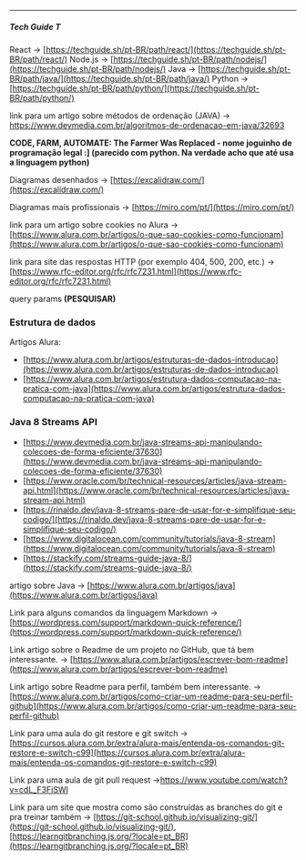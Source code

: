 ___
##### Tech Guide T

React → [https://techguide.sh/pt-BR/path/react/](https://techguide.sh/pt-BR/path/react/)
Node.js → [https://techguide.sh/pt-BR/path/nodejs/](https://techguide.sh/pt-BR/path/nodejs/)
Java → [https://techguide.sh/pt-BR/path/java/](https://techguide.sh/pt-BR/path/java/)
Python → [https://techguide.sh/pt-BR/path/python/](https://techguide.sh/pt-BR/path/python/)

link para um artigo sobre métodos de ordenação (JAVA) → https://www.devmedia.com.br/algoritmos-de-ordenacao-em-java/32693

**CODE, FARM, AUTOMATE: The Farmer Was Replaced - nome joguinho de programação legal :] (parecido com python. Na verdade acho que até usa a linguagem python)**

Diagramas desenhados → [https://excalidraw.com/](https://excalidraw.com/)

Diagramas mais profissionais → [https://miro.com/pt/](https://miro.com/pt/)

link para um artigo sobre cookies no Alura → [https://www.alura.com.br/artigos/o-que-sao-cookies-como-funcionam](https://www.alura.com.br/artigos/o-que-sao-cookies-como-funcionam)

link para site das respostas HTTP (por exemplo 404, 500, 200, etc.) → [https://www.rfc-editor.org/rfc/rfc7231.html](https://www.rfc-editor.org/rfc/rfc7231.html)

query params **(PESQUISAR)**

### Estrutura de dados

Artigos Alura:

- [https://www.alura.com.br/artigos/estruturas-de-dados-introducao](https://www.alura.com.br/artigos/estruturas-de-dados-introducao)
- [https://www.alura.com.br/artigos/estrutura-dados-computacao-na-pratica-com-java](https://www.alura.com.br/artigos/estrutura-dados-computacao-na-pratica-com-java)

### Java 8 Streams API

- [https://www.devmedia.com.br/java-streams-api-manipulando-colecoes-de-forma-eficiente/37630](https://www.devmedia.com.br/java-streams-api-manipulando-colecoes-de-forma-eficiente/37630)
- [https://www.oracle.com/br/technical-resources/articles/java-stream-api.html](https://www.oracle.com/br/technical-resources/articles/java-stream-api.html)
- [https://rinaldo.dev/java-8-streams-pare-de-usar-for-e-simplifique-seu-codigo/](https://rinaldo.dev/java-8-streams-pare-de-usar-for-e-simplifique-seu-codigo/)
- [https://www.digitalocean.com/community/tutorials/java-8-stream](https://www.digitalocean.com/community/tutorials/java-8-stream)
- [https://stackify.com/streams-guide-java-8/](https://stackify.com/streams-guide-java-8/)

artigo sobre Java → [https://www.alura.com.br/artigos/java](https://www.alura.com.br/artigos/java)

Link para alguns comandos da linguagem Markdown → [https://wordpress.com/support/markdown-quick-reference/](https://wordpress.com/support/markdown-quick-reference/)

Link artigo sobre o Readme de um projeto no GitHub, que tá bem interessante. → [https://www.alura.com.br/artigos/escrever-bom-readme](https://www.alura.com.br/artigos/escrever-bom-readme)

Link artigo sobre Readme para perfil, também bem interessante. → [https://www.alura.com.br/artigos/como-criar-um-readme-para-seu-perfil-github](https://www.alura.com.br/artigos/como-criar-um-readme-para-seu-perfil-github)

Link para uma aula do git restore e git switch → [https://cursos.alura.com.br/extra/alura-mais/entenda-os-comandos-git-restore-e-switch-c99](https://cursos.alura.com.br/extra/alura-mais/entenda-os-comandos-git-restore-e-switch-c99)

Link para uma aula de git pull request →https://www.youtube.com/watch?v=cdL_F3FiSWI

Link para um site que mostra como são construídas as branches do git e pra treinar também → [https://git-school.github.io/visualizing-git/](https://git-school.github.io/visualizing-git/), [https://learngitbranching.js.org/?locale=pt_BR](https://learngitbranching.js.org/?locale=pt_BR)